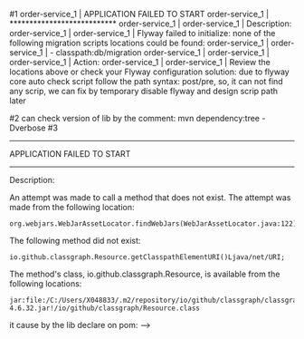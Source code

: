 #1
order-service_1  | APPLICATION FAILED TO START
order-service_1  | ***************************
order-service_1  | 
order-service_1  | Description:
order-service_1  | 
order-service_1  | Flyway failed to initialize: none of the following migration scripts locations could be found:
order-service_1  | 
order-service_1  |      - classpath:db/migration
order-service_1  | 
order-service_1  | 
order-service_1  | Action:
order-service_1  | 
order-service_1  | Review the locations above or check your Flyway configuration
solution: due to flyway core auto check script follow the path syntax: post/pre, so, it can not find any scrip, we can fix by temporary disable flyway and design scrip path later

#2
can check version of lib by the comment:  mvn dependency:tree -Dverbose
#3
***************************
APPLICATION FAILED TO START
***************************

Description:

An attempt was made to call a method that does not exist. The attempt was made from the following location:

    org.webjars.WebJarAssetLocator.findWebJars(WebJarAssetLocator.java:122)

The following method did not exist:

    io.github.classgraph.Resource.getClasspathElementURI()Ljava/net/URI;

The method's class, io.github.classgraph.Resource, is available from the following locations:

    jar:file:/C:/Users/X048833/.m2/repository/io/github/classgraph/classgraph/4.6.32/classgraph-4.6.32.jar!/io/github/classgraph/Resource.class

it cause by the lib declare on pom:
<dependency>-->
<!--			<groupId>org.springdoc</groupId>-->
<!--			<artifactId>springdoc-openapi-core</artifactId>-->
<!--			<version>1.1.49</version>-->
<!--		</dependency>-->
<!--		<dependency>-->
<!--			<groupId>org.springdoc</groupId>-->
<!--			<artifactId>springdoc-openapi-ui</artifactId>-->
<!--			<version>1.1.49</version>-->
<!--		</dependency>
SOLUTION: temporary disable and handle swagger later

#4
api-gateway_1    | ***************************
api-gateway_1    | APPLICATION FAILED TO START
api-gateway_1    | ***************************
api-gateway_1    | 
api-gateway_1    | Description:
api-gateway_1    | 
api-gateway_1    | Failed to bind properties under 'spring.kafka.consumer.value-deserializer' to java.lang.Class<?>:
api-gateway_1    | 
api-gateway_1    |     Property: spring.kafka.consumer.value-deserializer
api-gateway_1    |     Value: com.ewolff.microservice.invoicing.events.InvoiceDeserializer
api-gateway_1    |     Origin: class path resource [application.properties] from icommerce-api-gateway-0.0.1-SNAPSHOT.jar - 6:42
api-gateway_1    |     Reason: No converter found capable of converting from type [java.lang.String] to type [java.lang.Class<?>]
api-gateway_1    | 
api-gateway_1    | Action:
api-gateway_1    | 
api-gateway_1    | Update your application's configuration
api-gateway_1    | 
SOLOTION: temporary lock the config `spring.kafka.consumer.value-deserializer` on application.properties and fix it later
#5 note: 
recommend: change user service to customer service, api gateway to communication service

#6
after remove container and rebuild new replace postgres container
still cant drop db by scrip
postgres_1       | server started
postgres_1       | CREATE DATABASE
postgres_1       | 
postgres_1       | 
postgres_1       | /usr/local/bin/docker-entrypoint.sh: running /docker-entrypoint-initdb.d/create_user_table.sql
postgres_1       | 2020-12-10 16:07:27.090 UTC [71] ERROR:  cannot drop the currently open database
postgres_1       | 2020-12-10 16:07:27.090 UTC [71] STATEMENT:  DROP DATABASE IF EXISTS dbuser;
postgres_1       | psql:/docker-entrypoint-initdb.d/create_user_table.sql:1: ERROR:  cannot drop the currently open database


#7
redis.clients.jedis.exceptions.JedisConnectionException: Failed connecting to localhost:6379

